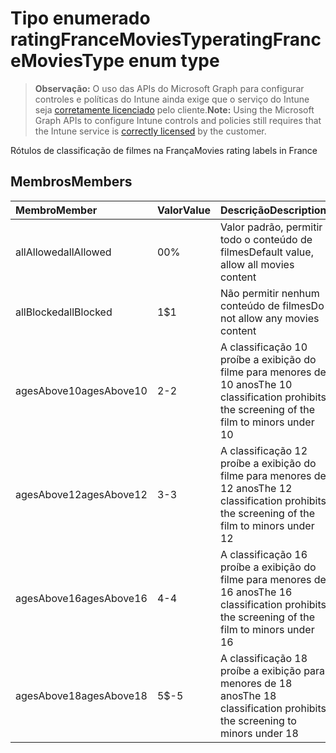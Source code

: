 # <a name="ratingfrancemoviestype-enum-type"></a><span data-ttu-id="81f51-101"> Tipo enumerado ratingFranceMoviesType</span><span class="sxs-lookup"><span data-stu-id="81f51-101">ratingFranceMoviesType enum type</span></span>

> <span data-ttu-id="81f51-102">**Observação:** O uso das APIs do Microsoft Graph para configurar controles e políticas do Intune ainda exige que o serviço do Intune seja [corretamente licenciado](https://go.microsoft.com/fwlink/?linkid=839381) pelo cliente.</span><span class="sxs-lookup"><span data-stu-id="81f51-102">**Note:** Using the Microsoft Graph APIs to configure Intune controls and policies still requires that the Intune service is [correctly licensed](https://go.microsoft.com/fwlink/?linkid=839381) by the customer.</span></span>

<span data-ttu-id="81f51-103">Rótulos de classificação de filmes na França</span><span class="sxs-lookup"><span data-stu-id="81f51-103">Movies rating labels in France</span></span>
## <a name="members"></a><span data-ttu-id="81f51-104">Membros</span><span class="sxs-lookup"><span data-stu-id="81f51-104">Members</span></span>
|<span data-ttu-id="81f51-105">Membro</span><span class="sxs-lookup"><span data-stu-id="81f51-105">Member</span></span>|<span data-ttu-id="81f51-106">Valor</span><span class="sxs-lookup"><span data-stu-id="81f51-106">Value</span></span>|<span data-ttu-id="81f51-107">Descrição</span><span class="sxs-lookup"><span data-stu-id="81f51-107">Description</span></span>|
|:---|:---|:---|
|<span data-ttu-id="81f51-108">allAllowed</span><span class="sxs-lookup"><span data-stu-id="81f51-108">allAllowed</span></span>|<span data-ttu-id="81f51-109">0</span><span class="sxs-lookup"><span data-stu-id="81f51-109">0%</span></span>|<span data-ttu-id="81f51-110">Valor padrão, permitir todo o conteúdo de filmes</span><span class="sxs-lookup"><span data-stu-id="81f51-110">Default value, allow all movies content</span></span>|
|<span data-ttu-id="81f51-111">allBlocked</span><span class="sxs-lookup"><span data-stu-id="81f51-111">allBlocked</span></span>|<span data-ttu-id="81f51-112">1</span><span class="sxs-lookup"><span data-stu-id="81f51-112">$1</span></span>|<span data-ttu-id="81f51-113">Não permitir nenhum conteúdo de filmes</span><span class="sxs-lookup"><span data-stu-id="81f51-113">Do not allow any movies content</span></span>|
|<span data-ttu-id="81f51-114">agesAbove10</span><span class="sxs-lookup"><span data-stu-id="81f51-114">agesAbove10</span></span>|<span data-ttu-id="81f51-115">2</span><span class="sxs-lookup"><span data-stu-id="81f51-115">-2</span></span>|<span data-ttu-id="81f51-116">A classificação 10 proíbe a exibição do filme para menores de 10 anos</span><span class="sxs-lookup"><span data-stu-id="81f51-116">The 10 classification prohibits the screening of the film to minors under 10</span></span>|
|<span data-ttu-id="81f51-117">agesAbove12</span><span class="sxs-lookup"><span data-stu-id="81f51-117">agesAbove12</span></span>|<span data-ttu-id="81f51-118">3</span><span class="sxs-lookup"><span data-stu-id="81f51-118">-3</span></span>|<span data-ttu-id="81f51-119">A classificação 12 proíbe a exibição do filme para menores de 12 anos</span><span class="sxs-lookup"><span data-stu-id="81f51-119">The 12 classification prohibits the screening of the film to minors under 12</span></span>|
|<span data-ttu-id="81f51-120">agesAbove16</span><span class="sxs-lookup"><span data-stu-id="81f51-120">agesAbove16</span></span>|<span data-ttu-id="81f51-121">4</span><span class="sxs-lookup"><span data-stu-id="81f51-121">-4</span></span>|<span data-ttu-id="81f51-122">A classificação 16 proíbe a exibição do filme para menores de 16 anos</span><span class="sxs-lookup"><span data-stu-id="81f51-122">The 16 classification prohibits the screening of the film to minors under 16</span></span>|
|<span data-ttu-id="81f51-123">agesAbove18</span><span class="sxs-lookup"><span data-stu-id="81f51-123">agesAbove18</span></span>|<span data-ttu-id="81f51-124">5</span><span class="sxs-lookup"><span data-stu-id="81f51-124">$-5</span></span>|<span data-ttu-id="81f51-125">A classificação 18 proíbe a exibição para menores de 18 anos</span><span class="sxs-lookup"><span data-stu-id="81f51-125">The 18 classification prohibits the screening to minors under 18</span></span>|



